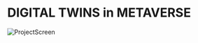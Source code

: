 # DIGITAL TWINS in METAVERSE



![ProjectScreen]([file:///C:/Users/sumed/OneDrive/Pictures/GROUP%2011/A3%20HANDOUTS/A3%20HANDOUTS%20-%20Group%2011.pdf](https://github.com/sumedhgh29/SD-College/blob/main/Images/A3%20HANDOUTS%20-%20Group%2011.pdf))

